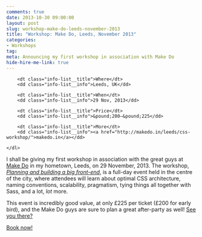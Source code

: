 ```yaml
---
comments: true
date: 2013-10-30 09:00:00
layout: post
slug: workshop-make-do-leeds-november-2013
title: "Workshop: Make Do, Leeds, November 2013"
categories:
- Workshops
tag:
meta: Announcing my first workshop in association with Make Do
hide-hire-me-link: true
---
```


<div class="islet  boxout">
    <dl class="info-list">

        <dt class="info-list__title">Where</dt>
        <dd class="info-list__info">Leeds, UK</dd>

        <dt class="info-list__title">When</dt>
        <dd class="info-list__info">29 Nov, 2013</dd>

        <dt class="info-list__title">Price</dt>
        <dd class="info-list__info">&pound;200–&pound;225</dd>

        <dt class="info-list__title">More</dt>
        <dd class="info-list__info"><a href="http://makedo.in/leeds/css-workshop/">makedo.in</a></dd>

    </dl>
</div>

I shall be giving my first workshop in association with the great guys at
[Make Do](http://makedo.in/) in my hometown, Leeds, on 29 November, 2013. The
workshop, <a href="http://makedo.in/leeds/css-workshop/"><cite>Planning and
building a big front-end</cite></a>, is a full-day event held in the centre of
the city, where attendees will learn about optimal CSS architecture, naming
conventions, scalability, pragmatism, tying things all together with Sass, and a
lot, _lot_ more.

This event is incredibly good value, at only &pound;225 per ticket (&pound;200
for early bird), and the Make Do guys are sure to plan a great after-party as
well! <a href="http://makedo.in/leeds/css-workshop/">See you there?</a>

<a href="http://makedo.in/leeds/css-workshop/" class="btn  btn--full  btn--large">Book now!</a>
